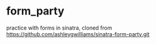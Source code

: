 form_party
==========

practice with forms in sinatra, cloned from https://github.com/ashleygwilliams/sinatra-form-party.git
